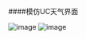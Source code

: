 ####模仿UC天气界面

 ![image](https://github.com/shuncaigao/Weather/blob/master/QQ20161013-2.png)
 ![image](https://github.com/shuncaigao/Weather/blob/master/1.gif)

